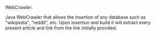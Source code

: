 WebCrawler:

Java WebCrawler that allows the insertion of any database such as "wikipedia", "reddit", etc. Upon insertion and build it will extract every present article and link from the link initially provided.
